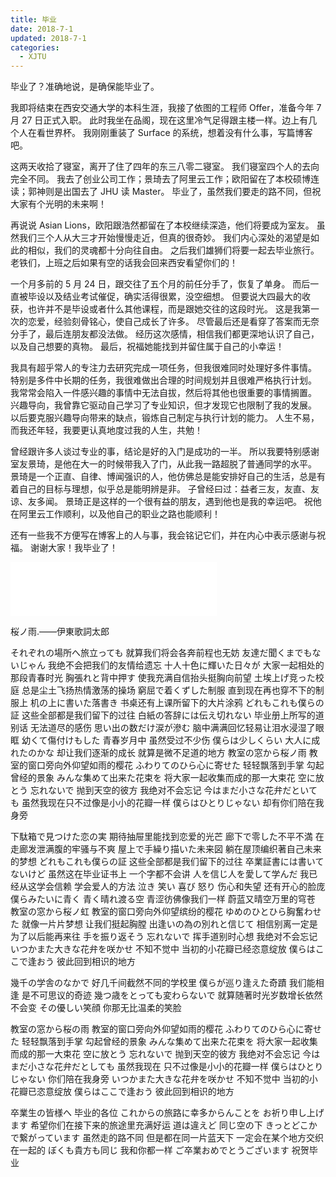 ```yaml
---
title: 毕业
date: 2018-7-1
updated: 2018-7-1
categories:
  - XJTU
---
```


毕业了？准确地说，是确保能毕业了。

我即将结束在西安交通大学的本科生涯，我接了依图的工程师 Offer，准备今年 7 月 27 日正式入职。
此时我坐在品阁，现在这里冷气足得跟主楼一样。边上有几个人在看世界杯。
我刚刚重装了 Surface 的系统，想着没有什么事，写篇博客吧。

这两天收拾了寝室，离开了住了四年的东三八零二寝室。
我们寝室四个人的去向完全不同。
我去了创业公司工作；景琦去了阿里云工作；欧阳留在了本校硕博连读；郭神则是出国去了 JHU 读 Master。
毕业了，虽然我们要走的路不同，但祝大家有个光明的未来啊！

再说说 Asian Lions，欧阳跟浩然都留在了本校继续深造，他们将要成为室友。
虽然我们三个人从大三才开始慢慢走近，但真的很奇妙。
我们内心深处的渴望是如此的相似，我们的灵魂都十分向往自由。
之后我们雄狮们将要一起去毕业旅行。
老铁们，上班之后如果有空的话我会回来西安看望你们的！

一个月多前的 5 月 24 日，跟交往了五个月的前任分手了，恢复了单身。
而后一直被毕设以及结业考试催促，确实活得很累，没空细想。
但要说大四最大的收获，也许并不是毕设或者什么其他课程，而是跟她交往的这段时光。
这是我第一次的恋爱，经验刻骨铭心，使自己成长了许多。
尽管最后还是看穿了答案而无奈分手了，最后连朋友都没法做。
经历这次感情，相信我们都更深地认识了自己，以及自己想要的真物。
最后，祝福她能找到并留住属于自己的小幸运！

我具有超乎常人的专注力去研究完成一项任务，但我很难同时处理好多件事情。
特别是多件中长期的任务，我很难做出合理的时间规划并且很难严格执行计划。
我常常会陷入一件感兴趣的事情中无法自拔，然后将其他也很重要的事情搁置。
兴趣导向，我曾靠它驱动自己学习了专业知识，但才发现它也限制了我的发展。
以后要克服兴趣导向带来的缺点，锻炼自己制定与执行计划的能力。
人生不易，而我还年轻，我要更认真地度过我的人生，共勉！

曾经跟许多人谈过专业的事，结论是好的入门是成功的一半。
所以我要特别感谢室友景琦，是他在大一的时候带我入了门，从此我一路超脱了普通同学的水平。
景琦是一个正直、自律、博闻强识的人，他仿佛总是能安排好自己的生活，总是有着自己的目标与理想，似乎总是能明辨是非。
子曾经曰过：益者三友，友直、友谅、友多闻。
景琦正是这样的一个很有益的朋友，遇到他也是我的幸运吧。
祝他在阿里云工作顺利，以及他自己的职业之路也能顺利！

还有一些我不方便写在博客上的人与事，我会铭记它们，并在内心中表示感谢与祝福。
谢谢大家！我毕业了！

<iframe frameborder="no" border="0" marginwidth="0" marginheight="0" width=330 height=86 src="//music.163.com/outchain/player?type=2&id=28830016&auto=1&height=66"></iframe>

桜ノ雨.——伊東歌詞太郎

それぞれの場所へ旅立っても
就算我们将会各奔前程也无妨
友達だ聞くまでもないじゃん
我绝不会把我们的友情给遗忘
十人十色に輝いた日々が
大家一起相处的那段青春时光
胸張れと背中押す
使我充满自信抬头挺胸向前望
土埃上げ竞った校庭
总是尘土飞扬热情激荡的操场
窮屈で着くずした制服
直到现在再也穿不下的制服上
机の上に書いた落書き
书桌还有上课所留下的大片涂鸦
どれもこれも僕らの証
这些全部都是我们留下的过往
白紙の答辞には伝え切れない
毕业册上所写的道别话 无法道尽的感伤
思い出の数だけ涙が滲む
脑中满满回忆轻易让泪水浸湿了眼眶
幼くて傷付けもした
青春岁月中 虽然受过不少伤
僕らは少しくらい 大人に成れたのかな
却让我们逐渐的成长 就算是微不足道的地方
教室の窓から桜ノ雨
教室的窗口旁向外仰望如雨的樱花
ふわりてのひら心に寄せた
轻轻飘落到手掌 勾起曾经的景象
みんな集めて出来た花束を
将大家一起收集而成的那一大束花
空に放とう 忘れないで
抛到天空的彼方 我绝对不会忘记
今はまだ小さな花弁だといても
虽然我现在只不过像是小小的花瓣一样
僕らはひとりじゃない
却有你们陪在我身旁

下駄箱で見つけた恋の実
期待抽屉里能找到恋爱的光芒
廊下で零した不平不満
在走廊发泄满腹的牢骚与不爽
屋上で手繰り描いた未来図
躺在屋顶编织著自己未来的梦想
どれもこれも僕らの証
这些全部都是我们留下的过往
卒業証書には書いてないけど
虽然这在毕业证书上 一个字都不会讲
人を信じ人を愛して学んだ
我已经从这学会信赖 学会爱人的方法
泣き 笑い 喜び 怒り
伤心和失望 还有开心的脸庞
僕らみたいに青く 青く晴れ渡る空
青涩彷佛像我们一样 蔚蓝又晴空万里的穹苍
教室の窓から桜ノ虹
教室的窗口旁向外仰望缤纷的樱花
ゆめのひとひら胸奮わせた
就像一片片梦想 让我们挺起胸膛
出逢いの為の別れと信じて
相信别离一定是为了以后能再来往
手を振り返そう 忘れないで
挥手道别时心想 我绝对不会忘记
いつかまた大きな花弁を咲かせ
不知不觉中 当初的小花瓣已经恣意绽放
僕らはここで逢おう
彼此回到相识的地方

幾千の学舎のなかで
好几千间截然不同的学校里
僕らが巡り逢えた奇蹟
我们能相逢 是不可思议的奇迹
幾つ歳をとっても変わらないで
就算随著时光岁数增长依然不会变
その優しい笑顔
你那无比温柔的笑脸

教室の窓から桜の雨
教室的窗口旁向外仰望如雨的樱花
ふわりてのひら心に寄せた
轻轻飘落到手掌 勾起曾经的景象
みんな集めて出来た花束を
将大家一起收集而成的那一大束花
空に放とう 忘れないで
抛到天空的彼方 我绝对不会忘记
今はまだ小さな花弁だとしても
虽然我现在 只不过像是小小的花瓣一样
僕らはひとりじゃない
你们陪在我身旁
いつかまた大きな花弁を咲かせ
不知不觉中 当初的小花瓣已恣意绽放
僕らはここで逢おう
彼此回到相识的地方

卒業生の皆様へ
毕业的各位
これからの旅路に幸多からんことを お祈り申し上げます
希望你们在接下来的旅途里充满好运
道は違えど 同じ空の下 きっとどこかで繋がっています
虽然走的路不同 但是都在同一片蓝天下 一定会在某个地方交织在一起的
ぼくも貴方も同じ
我和你都一样
ご卒業おめでとうございます
祝贺毕业
